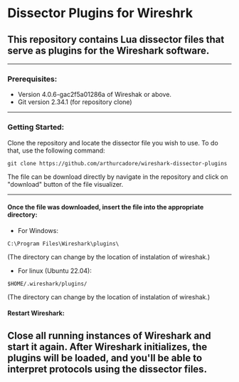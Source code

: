 # Dissector Plugins for Wireshrk

## This repository contains Lua dissector files that serve as plugins for the Wireshark software.

---
### Prerequisites: 

- Version 4.0.6-gac2f5a01286a of Wireshak or above.
- Git version 2.34.1 (for repository clone)

--- 
### Getting Started: 

Clone the repository and locate the dissector file you wish to use. To do that, use the following command: 

```
git clone https://github.com/arthurcadore/wireshark-dissector-plugins
```

The file can be download directly by navigate in the repository and click on "download" button of the file visualizer. 

---
#### Once the file was downloaded, insert the file into the appropriate directory:

- For Windows:
```
C:\Program Files\Wireshark\plugins\
```
(The directory can change by the location of instalation of wireshak.)

- For linux (Ubuntu 22.04):

```
$HOME/.wireshark/plugins/
```
(The directory can change by the location of instalation of wireshak.)

#### Restart Wireshark:
Close all running instances of Wireshark and start it again. After Wireshark initializes, the plugins will be loaded, and you'll be able to interpret protocols using the dissector files.
---
